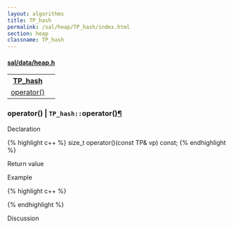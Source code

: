 ```yaml
---
layout: algorithms
title: TP_hash
permalink: /sal/heap/TP_hash/index.html
section: heap
classname: TP_hash
---
```


<div class="block">
<h4><a href="https://github.com/LemonPi/data/blob/master/heap.h">sal/data/heap.h</a>
</h4><table class="pretty">
<tr><th><a class="doc-list-name" href="#TP_hash">TP_hash</a></th><th></th></tr>
<tr><td><a class="doc-list-name" href="#operator()">operator()</a></td><td></td></tr>
</table></div>



<h3 class="anchor doc-header">operator() | <code class="qualifier">TP_hash::</code>operator()<a class="anchor-link" href="#operator()" name="operator()" title="permalink to section">&para;</a></h3>
<div class="block">

<p class="doc-section">Declaration</p>
{% highlight c++ %}
size_t operator()(const TP& vp) const;
{% endhighlight %}
<p class="doc-section">Return value</p>

<p class="doc-section">Example</p>
{% highlight c++ %}

{% endhighlight %}

<p class="doc-section">Discussion</p>
<div>
<p>
	
</p>
</div></div>





